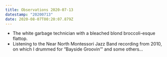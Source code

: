 ```yaml
---
title: Observations 2020-07-13
datestamp: "20200713"
date: 2020-08-07T00:20:07.879Z
---
```

- The white garbage technician with a bleached blond broccoli-esque flattop.
- Listening to the Near North Montessori Jazz Band recording from 2010, on which I drummed for “Bayside Groovin’” and some others…